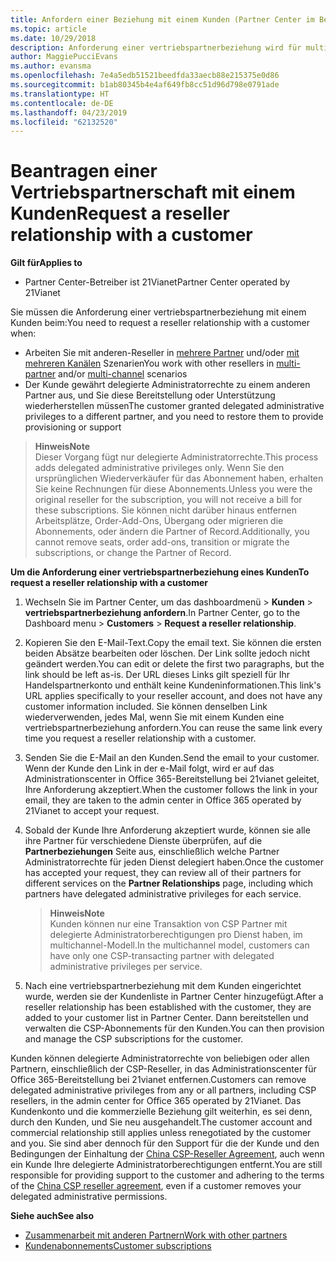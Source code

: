 ```yaml
---
title: Anfordern einer Beziehung mit einem Kunden (Partner Center im Betrieb über 21Vianet)
ms.topic: article
ms.date: 10/29/2018
description: Anforderung einer vertriebspartnerbeziehung wird für multipartner und multichannel-Szenarien verwendet werden. Dieser Vorgang ist auch hilfreich, wenn ein Kunde Ihre delegierten Administratorrechte entfernt und Sie sie für Bereitstellungen oder Supportleistungen wiederherstellen müssen.
author: MaggiePucciEvans
ms.author: evansma
ms.openlocfilehash: 7e4a5edb51521beedfda33aecb88e215375e0d86
ms.sourcegitcommit: b1ab80345b4e4af649fb8cc51d96d798e0791ade
ms.translationtype: HT
ms.contentlocale: de-DE
ms.lasthandoff: 04/23/2019
ms.locfileid: "62132520"
---
```

# <a name="request-a-reseller-relationship-with-a-customer"></a><span data-ttu-id="0055b-104">Beantragen einer Vertriebspartnerschaft mit einem Kunden</span><span class="sxs-lookup"><span data-stu-id="0055b-104">Request a reseller relationship with a customer</span></span>

<span data-ttu-id="0055b-105">**Gilt für**</span><span class="sxs-lookup"><span data-stu-id="0055b-105">**Applies to**</span></span>

-   <span data-ttu-id="0055b-106">Partner Center-Betreiber ist 21Vianet</span><span class="sxs-lookup"><span data-stu-id="0055b-106">Partner Center operated by 21Vianet</span></span>

<span data-ttu-id="0055b-107">Sie müssen die Anforderung einer vertriebspartnerbeziehung mit einem Kunden beim:</span><span class="sxs-lookup"><span data-stu-id="0055b-107">You need to request a reseller relationship with a customer when:</span></span>

-   <span data-ttu-id="0055b-108">Arbeiten Sie mit anderen-Reseller in [mehrere Partner](multipartner.md) und/oder [mit mehreren Kanälen](multichannel.md) Szenarien</span><span class="sxs-lookup"><span data-stu-id="0055b-108">You work with other resellers in [multi-partner](multipartner.md) and/or [multi-channel](multichannel.md) scenarios</span></span>
-   <span data-ttu-id="0055b-109">Der Kunde gewährt delegierte Administratorrechte zu einem anderen Partner aus, und Sie diese Bereitstellung oder Unterstützung wiederherstellen müssen</span><span class="sxs-lookup"><span data-stu-id="0055b-109">The customer granted delegated administrative privileges to a different partner, and you need to restore them to provide provisioning or support</span></span>

><span data-ttu-id="0055b-110">**Hinweis**</span><span class="sxs-lookup"><span data-stu-id="0055b-110">**Note**</span></span><br> <span data-ttu-id="0055b-111">Dieser Vorgang fügt nur delegierte Administratorrechte.</span><span class="sxs-lookup"><span data-stu-id="0055b-111">This process adds delegated administrative privileges only.</span></span> <span data-ttu-id="0055b-112">Wenn Sie den ursprünglichen Wiederverkäufer für das Abonnement haben, erhalten Sie keine Rechnungen für diese Abonnements.</span><span class="sxs-lookup"><span data-stu-id="0055b-112">Unless you were the original reseller for the subscription, you will not receive a bill for these subscriptions.</span></span> <span data-ttu-id="0055b-113">Sie können nicht darüber hinaus entfernen Arbeitsplätze, Order-Add-Ons, Übergang oder migrieren die Abonnements, oder ändern die Partner of Record.</span><span class="sxs-lookup"><span data-stu-id="0055b-113">Additionally, you cannot remove seats, order add-ons, transition or migrate the subscriptions, or change the Partner of Record.</span></span>

<a href="" id="requestarelationship"></a>
<span data-ttu-id="0055b-114">**Um die Anforderung einer vertriebspartnerbeziehung eines Kunden**</span><span class="sxs-lookup"><span data-stu-id="0055b-114">**To request a reseller relationship with a customer**</span></span>

1.  <span data-ttu-id="0055b-115">Wechseln Sie im Partner Center, um das dashboardmenü &gt; **Kunden** &gt; **vertriebspartnerbeziehung anfordern**.</span><span class="sxs-lookup"><span data-stu-id="0055b-115">In Partner Center, go to the Dashboard menu &gt; **Customers** &gt; **Request a reseller relationship**.</span></span>
2.  <span data-ttu-id="0055b-116">Kopieren Sie den E-Mail-Text.</span><span class="sxs-lookup"><span data-stu-id="0055b-116">Copy the email text.</span></span> <span data-ttu-id="0055b-117">Sie können die ersten beiden Absätze bearbeiten oder löschen. Der Link sollte jedoch nicht geändert werden.</span><span class="sxs-lookup"><span data-stu-id="0055b-117">You can edit or delete the first two paragraphs, but the link should be left as-is.</span></span> <span data-ttu-id="0055b-118">Der URL dieses Links gilt speziell für Ihr Handelspartnerkonto und enthält keine Kundeninformationen.</span><span class="sxs-lookup"><span data-stu-id="0055b-118">This link's URL applies specifically to your reseller account, and does not have any customer information included.</span></span> <span data-ttu-id="0055b-119">Sie können denselben Link wiederverwenden, jedes Mal, wenn Sie mit einem Kunden eine vertriebspartnerbeziehung anfordern.</span><span class="sxs-lookup"><span data-stu-id="0055b-119">You can reuse the same link every time you request a reseller relationship with a customer.</span></span>
3.  <span data-ttu-id="0055b-120">Senden Sie die E-Mail an den Kunden.</span><span class="sxs-lookup"><span data-stu-id="0055b-120">Send the email to your customer.</span></span> <span data-ttu-id="0055b-121">Wenn der Kunde den Link in der e-Mail folgt, wird er auf das Administrationscenter in Office 365-Bereitstellung bei 21vianet geleitet, Ihre Anforderung akzeptiert.</span><span class="sxs-lookup"><span data-stu-id="0055b-121">When the customer follows the link in your email, they are taken to the admin center in Office 365 operated by 21Vianet to accept your request.</span></span>
4.  <span data-ttu-id="0055b-122">Sobald der Kunde Ihre Anforderung akzeptiert wurde, können sie alle ihre Partner für verschiedene Dienste überprüfen, auf die **Partnerbeziehungen** Seite aus, einschließlich welche Partner Administratorrechte für jeden Dienst delegiert haben.</span><span class="sxs-lookup"><span data-stu-id="0055b-122">Once the customer has accepted your request, they can review all of their partners for different services on the **Partner Relationships** page, including which partners have delegated administrative privileges for each service.</span></span>

    ><span data-ttu-id="0055b-123">**Hinweis**</span><span class="sxs-lookup"><span data-stu-id="0055b-123">**Note**</span></span><br> <span data-ttu-id="0055b-124">Kunden können nur eine Transaktion von CSP Partner mit delegierte Administratorberechtigungen pro Dienst haben, im multichannel-Modell.</span><span class="sxs-lookup"><span data-stu-id="0055b-124">In the multichannel model, customers can have only one CSP-transacting partner with delegated administrative privileges per service.</span></span> 
    
5.  <span data-ttu-id="0055b-125">Nach eine vertriebspartnerbeziehung mit dem Kunden eingerichtet wurde, werden sie der Kundenliste in Partner Center hinzugefügt.</span><span class="sxs-lookup"><span data-stu-id="0055b-125">After a reseller relationship has been established with the customer, they are added to your customer list in Partner Center.</span></span> <span data-ttu-id="0055b-126">Dann bereitstellen und verwalten die CSP-Abonnements für den Kunden.</span><span class="sxs-lookup"><span data-stu-id="0055b-126">You can then provision and manage the CSP subscriptions for the customer.</span></span>

<span data-ttu-id="0055b-127">Kunden können delegierte Administratorrechte von beliebigen oder allen Partnern, einschließlich der CSP-Reseller, in das Administrationscenter für Office 365-Bereitstellung bei 21vianet entfernen.</span><span class="sxs-lookup"><span data-stu-id="0055b-127">Customers can remove delegated administrative privileges from any or all partners, including CSP resellers, in the admin center for Office 365 operated by 21Vianet.</span></span> <span data-ttu-id="0055b-128">Das Kundenkonto und die kommerzielle Beziehung gilt weiterhin, es sei denn, durch den Kunden, und Sie neu ausgehandelt.</span><span class="sxs-lookup"><span data-stu-id="0055b-128">The customer account and commercial relationship still applies unless renegotiated by the customer and you.</span></span> <span data-ttu-id="0055b-129">Sie sind aber dennoch für den Support für die der Kunde und den Bedingungen der Einhaltung der [China CSP-Reseller Agreement](https://www.21vbluecloud.com/office365/ResellerAgr/), auch wenn ein Kunde Ihre delegierte Administratorberechtigungen entfernt.</span><span class="sxs-lookup"><span data-stu-id="0055b-129">You are still responsible for providing support to the customer and adhering to the terms of the [China CSP reseller agreement](https://www.21vbluecloud.com/office365/ResellerAgr/), even if a customer removes your delegated administrative permissions.</span></span> 

<span data-ttu-id="0055b-130">**Siehe auch**</span><span class="sxs-lookup"><span data-stu-id="0055b-130">**See also**</span></span>

-   [<span data-ttu-id="0055b-131">Zusammenarbeit mit anderen Partnern</span><span class="sxs-lookup"><span data-stu-id="0055b-131">Work with other partners</span></span>](work-with-other-partners.md)
-   [<span data-ttu-id="0055b-132">Kundenabonnements</span><span class="sxs-lookup"><span data-stu-id="0055b-132">Customer subscriptions</span></span>](customer-subscriptions.md)

 

 




